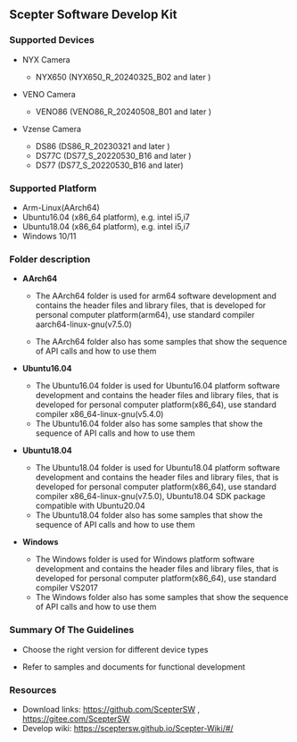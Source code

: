 ## Scepter Software Develop Kit

### Supported Devices

- NYX Camera

  - NYX650 (NYX650_R_20240325_B02  and later )

- VENO Camera
  - VENO86 (VENO86_R_20240508_B01 and later )
- Vzense Camera
    - DS86 (DS86_R_20230321  and later )
    - DS77C (DS77_S_20220530_B16  and later )
    - DS77 (DS77_S_20220530_B16  and later) 

### Supported Platform

- Arm-Linux(AArch64)
- Ubuntu16.04 (x86_64 platform), e.g. intel i5,i7
- Ubuntu18.04 (x86_64 platform), e.g. intel i5,i7
- Windows 10/11

### Folder description
- **AArch64** 

    - The AArch64 folder is used for arm64 software development and contains the header files and library files, that is developed for personal computer platform(arm64), use standard compiler aarch64-linux-gnu(v7.5.0)

    - The AArch64 folder also has some samples that show the sequence of API calls and how to use them
-  **Ubuntu16.04** 
   
   - The Ubuntu16.04 folder is used for Ubuntu16.04 platform software development and contains the header files and library files,  that is developed for personal computer platform(x86_64), use standard compiler x86_64-linux-gnu(v5.4.0)
   - The Ubuntu16.04 folder also has some samples that show the sequence of API calls and how to use them
   
-  **Ubuntu18.04** 

    - The Ubuntu18.04 folder is used for Ubuntu18.04 platform software development and contains the header files and library files,  that is developed for personal computer platform(x86_64), use standard compiler x86_64-linux-gnu(v7.5.0), Ubuntu18.04 SDK package compatible with Ubuntu20.04
    - The Ubuntu18.04 folder also has some samples that show the sequence of API calls and how to use them

-  **Windows** 

    - The Windows folder is used for Windows platform software development and contains the header files and library files,  that is developed for personal computer platform(x86_64), use standard compiler VS2017
    - The Windows folder also has some samples that show the sequence of API calls and how to use them

### Summary Of The Guidelines

- Choose the right version for different device types

- Refer to samples and documents for functional development

### Resources

- Download links: https://github.com/ScepterSW , https://gitee.com/ScepterSW
- Develop wiki: https://sceptersw.github.io/Scepter-Wiki/#/
